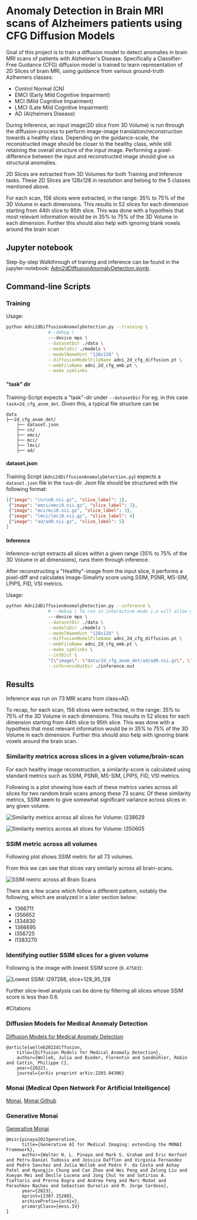 # Anomaly Detection in Brain MRI scans of Alzheimers patients using CFG Diffusion Models

Goal of this project is to train a diffusion model to detect anomalies in brain MRI scans of patients with Alzheimer's Disease. Specifically a Classifier-Free Guidance (CFG) diffusion model is trained to learn representation of 2D Slices of brain MRI, using guidance from various ground-truth Azlhemers classes: 

- Control Normal (CN)
- EMCI (Early Mild Cognitive Impairment)
- MCI (Mild Cognitive Impairment)
- LMCI (Late Mild Cognitive Impairment)
- AD (Alzheimers Disease)

During Inference, an input image(2D slice from 3D Volume) is run through the diffusion-process to perform image-image translation/reconstruction towards a healthy class. Depending on the guidance-scale, the reconstructed image should be closer to the healthy class, while still retaining the overall structure of the input image. Performing a pixel-difference between the input and reconstructed image should give us structural anomalies.

2D Slices are extracted from 3D Volumes for both Training and Inference tasks.
These 2D Slices are 128x128 in resolution and belong to the 5 classes mentioned above.

For each scan, 156 slices were extracted, in the range: 35% to 75% of the 3D Volume in each dimensions. This results in 52 slices for each dimension starting from 44th slice to 95th slice. This was done with a hypotheis that most relevant information would be in 35% to 75% of the 3D Volume in each dimension. Further this should also help with ignoring blank voxels around the brain scan

## Jupyter notebook

Step-by-step Walkthrough of training and inference can be found in the jupyter-notebook: [Adni2dDiffusionAnomalyDetection.ipynb](Adni2dDiffusionAnomalyDetection.ipynb).

## Command-line Scripts

### Training

Usage:

```zsh
python Adni2dDiffusionAnomalyDetection.py --training \
                #--debug \ 
                ---device mps \
                --datasetDir ./data \
                --modelsDir ./models \
                --modelNameHint "128x128" \
                --diffusionModelFileName adni_2d_cfg_diffusion.pt \
                --embFileName adni_2d_cfg_emb.pt \
                --make_symlinks
```

#### "task" dir
Training-Script expects a "task"-dir under `--datasetDir`
For eg. in this case `task=2d_cfg_anom_det`. Given this, a typical file structure can be

```
data
├──2d_cfg_anom_det/
    ├── dataset.json
    ├── cn/
    ├── emci/
    ├── mci/
    ├── lmci/
    ├── ad/
```

#### dataset.json
Training Script (`Adni2dDiffusionAnomalyDetection.py`) expects a `dataset.json` file in the `task`-dir. 
Json file should be structured with the following format:

```json
[{"image": "cn/cn0.nii.gz", "slice_label": 1},
 {"image": "emci/emci0.nii.gz", "slice_label": 2},
 {"image": "mci/mci0.nii.gz", "slice_label": 3},
 {"image": "lmci/lmci0.nii.gz", "slice_label": 4}
 {"image": "ad/ad0.nii.gz", "slice_label": 5}
]
```

#### Inference

Inference-script extracts all slices within a given range (35% to 75% of the 3D Volume in all dimensions), runs them through inference.

After reconstructing a "Healthy"-image from the input slice, it performs a pixel-diff and calculates Image-Simalirty score using SSIM, PSNR, MS-SIM, LPIPS, FID, VSI metrics.

Usage:

```zsh
python Adni2dDiffusionAnomalyDetection.py --inference \
                # --debug \ To run in interactive mode i.e will allow visualization after each reconstruction
                ---device mps \
                --datasetDir ./data \
                --modelsDir ./models \
                --modelNameHint "128x128" \
                --diffusionModelFileName adni_2d_cfg_diffusion.pt \
                --embFileName adni_2d_cfg_emb.pt \
                --make_symlinks \
                --infDict \
                "{\"image\": \"data/2d_cfg_anom_det/ad/ad0.nii.gz\", \"label\": 5}" \
                --inferenceOutDir ./inference.out
```
## Results

Inference was run on 73 MRI scans from class=AD. 

To recap, for each scan, 156 slices were extracted, in the range: 35% to 75% of the 3D Volume in each dimensions. This results in 52 slices for each dimension starting from 44th slice to 95th slice. This was done with a hypotheis that most relevant information would be in 35% to 75% of the 3D Volume in each dimension. Further this should also help with ignoring blank voxels around the brain scan.

### Similarity metrics across slices in a given volume/brain-scan
For each healthy image reconstruction, a similarity-score is calculated using standard metrics such as SSIM, PSNR, MS-SIM, LPIPS, FID, VSI metrics.

Following is a plot showing how each of these metrics varies across all slices for two random brain scans among these 73 scans:
Of these similarity metrics, SSIM seem to give somewhat significant variance across slices in any given volume.

![Similarity metrics across all slices for Volume: I238629](./docs/vol_I238629_sim_metrics.png)

![Similarity metrics across all slices for Volume: I350605](docs/vol_I305605_sim_metrics.png)


### SSIM metric across all volumes

Following plot shows SSIM metric for all 73 volumes.

From this we can see that slices vary similarly across all brain-scans. 

![SSIM metric across all Brain Scans](docs/all_vols_sim_metric_sksim.png)

There are a few scans which follow a different pattern, notably the following, which are analyzed in a later section below:

- 1366711
- I356652
- I334830
- 1366695
- I356725
- I1383270

### Identifying outlier SSIM slices for a given volume

Following is the image with lowest SSIM score (`0.47583`):

![Lowest SSIM: I297288, slice=128_95_128](docs/lowest_ssim_I297288_128_95_128.png)

Further slice-level analysis can be done by filtering all slices whose SSIM score is less than 0.6.

#Citations

### Diffusion Models for Medical Anomaly Detection

[Diffusion Models for Medical Anomaly Detection](https://arxiv.org/abs/2203.04306)

```
@article{wolleb2022diffusion,
    title={Diffusion Models for Medical Anomaly Detection},
    author={Wolleb, Julia and Bieder, Florentin and Sandkühler, Robin and Cattin, Philippe C},
    year={2022},
    journal={arXiv preprint arXiv:2203.04306}
```

### Monai (Medical Open Network For Artificial Intelligence)

[Monai](https://monai.io), [Monai Github](https://github.com/Project-MONAI)

### Generative Monai

[Generative Monai](https://github.com/Project-MONAI/GenerativeModels)

```
@misc{pinaya2023generative,
      title={Generative AI for Medical Imaging: extending the MONAI Framework}, 
      author={Walter H. L. Pinaya and Mark S. Graham and Eric Kerfoot and Petru-Daniel Tudosiu and Jessica Dafflon and Virginia Fernandez and Pedro Sanchez and Julia Wolleb and Pedro F. da Costa and Ashay Patel and Hyungjin Chung and Can Zhao and Wei Peng and Zelong Liu and Xueyan Mei and Oeslle Lucena and Jong Chul Ye and Sotirios A. Tsaftaris and Prerna Dogra and Andrew Feng and Marc Modat and Parashkev Nachev and Sebastien Ourselin and M. Jorge Cardoso},
      year={2023},
      eprint={2307.15208},
      archivePrefix={arXiv},
      primaryClass={eess.IV}
}
```

